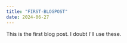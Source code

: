 ```yaml
---
title: "FIRST-BLOGPOST"
date: 2024-06-27
---
```

This is the first blog post. I doubt I'll use these.
